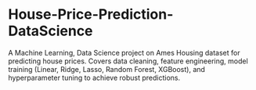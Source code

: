 # House-Price-Prediction-DataScience
A Machine Learning, Data Science project on Ames Housing dataset for predicting house prices. Covers data cleaning, feature engineering, model training (Linear, Ridge, Lasso, Random Forest, XGBoost), and hyperparameter tuning to achieve robust predictions.
